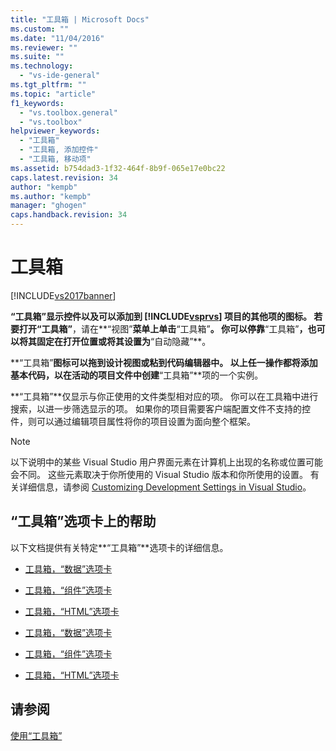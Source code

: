 ```yaml
---
title: "工具箱 | Microsoft Docs"
ms.custom: ""
ms.date: "11/04/2016"
ms.reviewer: ""
ms.suite: ""
ms.technology: 
  - "vs-ide-general"
ms.tgt_pltfrm: ""
ms.topic: "article"
f1_keywords: 
  - "vs.toolbox.general"
  - "vs.toolbox"
helpviewer_keywords: 
  - "工具箱"
  - "工具箱, 添加控件"
  - "工具箱, 移动项"
ms.assetid: b754dad3-1f32-464f-8b9f-065e17e0bc22
caps.latest.revision: 34
author: "kempb"
ms.author: "kempb"
manager: "ghogen"
caps.handback.revision: 34
---
```

# 工具箱
[!INCLUDE[vs2017banner](../../code-quality/includes/vs2017banner.md)]

**“工具箱”**显示控件以及可以添加到 [!INCLUDE[vsprvs](../../code-quality/includes/vsprvs_md.md)] 项目的其他项的图标。  若要打开**“工具箱”**，请在**“视图”**菜单上单击**“工具箱”**。  你可以停靠**“工具箱”**，也可以将其固定在打开位置或将其设置为**“自动隐藏”**。  
  
 **“工具箱”**图标可以拖到设计视图或粘到代码编辑器中。  以上任一操作都将添加基本代码，以在活动的项目文件中创建**“工具箱”**项的一个实例。  
  
 **“工具箱”**仅显示与你正使用的文件类型相对应的项。  你可以在工具箱中进行搜索，以进一步筛选显示的项。  如果你的项目需要客户端配置文件不支持的控件，则可以通过编辑项目属性将你的项目设置为面向整个框架。  
  
> [!NOTE]
>  以下说明中的某些 Visual Studio 用户界面元素在计算机上出现的名称或位置可能会不同。  这些元素取决于你所使用的 Visual Studio 版本和你所使用的设置。  有关详细信息，请参阅 [Customizing Development Settings in Visual Studio](http://msdn.microsoft.com/zh-cn/22c4debb-4e31-47a8-8f19-16f328d7dcd3)。  
  
## “工具箱”选项卡上的帮助  
 以下文档提供有关特定**“工具箱”**选项卡的详细信息。  
  
-   [工具箱，“数据”选项卡](http://msdn.microsoft.com/library/8a41dyt7\(v=vs.110\))  
  
-   [工具箱，“组件”选项卡](http://msdn.microsoft.com/library/kb1cz7z9\(v=vs.110\))  
  
-   [工具箱，“HTML”选项卡](http://msdn.microsoft.com/library/w9ss7h1a\(v=vs.110\))  
  
-   [工具箱，“数据”选项卡](http://msdn.microsoft.com/library/8a41dyt7\(v=vs.120\))  
  
-   [工具箱，“组件”选项卡](http://msdn.microsoft.com/library/kb1cz7z9\(v=vs.120\))  
  
-   [工具箱，“HTML”选项卡](http://msdn.microsoft.com/library/w9ss7h1a\(v=vs.120\))  
  
## 请参阅  
 [使用“工具箱”](../../ide/using-the-toolbox.md)